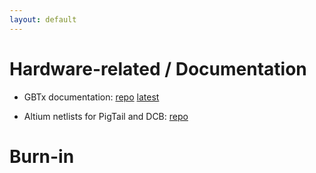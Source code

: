 ```yaml
---
layout: default
---
```


# Hardware-related / Documentation
* GBTx documentation:
[repo](https://github.com/ypsun-umd/gbtx_communication_doc)
[latest](https://github.com/ypsun-umd/gbtx_communication_doc/releases/latest)

* Altium netlists for PigTail and DCB:
[repo](https://github.com/ZishuoYang/UT-Backplane-mapping)

# Burn-in
